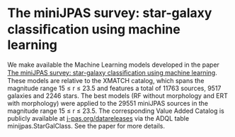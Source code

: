 # The miniJPAS survey: star-galaxy classiﬁcation using machine learning

We make available the Machine Learning models developed in the paper [The miniJPAS survey: star-galaxy classiﬁcation using machine learning](https://arxiv.org/abs/2007.07622). These models are relative to the XMATCH catalog, which spans the magnitude range 15 ≤ r ≤ 23.5 and features a total of 11763 sources, 9517 galaxies and 2246 stars. The best models (RF without morphology and ERT with morphology) were applied to the 29551 miniJPAS sources in the magnitude range 15 ≤ r ≤ 23.5. The corresponding Value Added Catalog is publicly available at [j-pas.org/datareleases](https://j-pas.org/datareleases) via the ADQL table minijpas.StarGalClass. See the paper for more details.
